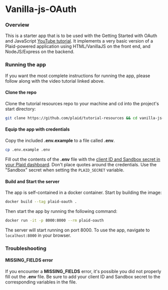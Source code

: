 # Vanilla-js-OAuth

### Overview

This is a starter app that is to be used with the Getting Started with OAuth and JavaScript [YouTube tutorial](https://www.youtube.com/watch?v=E0GwNBFVGik). It implements a very basic version of a Plaid-powered application using HTML/VanillaJS on the front end, and NodeJS/Express on the backend.

### Running the app

If you want the most complete instructions for running the app, please follow along with the video tutorial linked above.

#### Clone the repo

Clone the tutorial resources repo to your machine and cd into the project's start directory:

```bash
git clone https://github.com/plaid/tutorial-resources && cd vanilla-js-oauth/start/
```

#### Equip the app with credentials

Copy the included **.env.example** to a file called **.env**.

```bash
cp .env.example .env
```

Fill out the contents of the **.env** file with the [client ID and Sandbox secret in your Plaid dashboard](https://dashboard.plaid.com/team/keys). Don't place quotes around the credentials. Use the "Sandbox" secret when setting the `PLAID_SECRET` variable.

#### Build and Start the server
The app is self-contained in a docker container. Start by building the image:

```bash
docker build --tag plaid-oauth .
```

Then start the app by running the following command:

```bash
docker run -it -p 8000:8000 --rm plaid-oauth
```

The server will start running on port 8000. To use the app, navigate to `localhost:8000` in your browser.

### Troubleshooting

#### MISSING_FIELDS error

If you encounter a **MISSING_FIELDS** error, it's possible you did not properly fill out the **.env** file. Be sure to add your client ID and Sandbox secret to the corresponding variables in the file.

